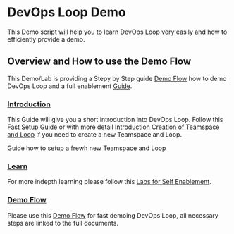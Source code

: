 # DevOps Loop Demo

This Demo script will help you to learn DevOps Loop very easily and how to efficiently provide a demo.

## Overview and How to use the Demo Flow

This Demo/Lab is providing a Stepy by Step guide [Demo Flow](demoflow.md) how to demo DevOps Loop and a full enablement [Guide](learn/index.md).

### [Introduction](learn/introduction/index.md)

This Guide will give you a short introduction into DevOps Loop. Follow this [Fast Setup Guide](setup.md) or with more detail [Introduction Creation of Teamspace and Loop](learn/introduction/index.md#creation-of-a-teamspace-and-loops) if you need to create a new Teamspace and Loop.

Guide how to setup a frewh new Teamspace and Loop

### [Learn](learn/index.md)

For more indepth learning please follow this [Labs for Self Enablement](learn/index.md).

### [Demo Flow](demoflow.md)

Please use this [Demo Flow](demoflow.md) for fast demoing DevOps Loop, all necessary steps are linked to the full documents. 
